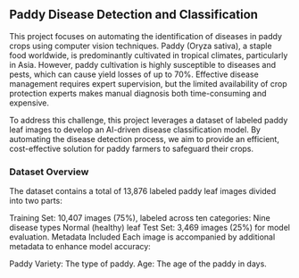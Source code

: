 ##  Paddy Disease Detection and Classification

This project focuses on automating the identification of diseases in paddy crops using computer vision techniques. Paddy (Oryza sativa), a staple food worldwide, is predominantly cultivated in tropical climates, particularly in Asia. However, paddy cultivation is highly susceptible to diseases and pests, which can cause yield losses of up to 70%. Effective disease management requires expert supervision, but the limited availability of crop protection experts makes manual diagnosis both time-consuming and expensive.

To address this challenge, this project leverages a dataset of labeled paddy leaf images to develop an AI-driven disease classification model. By automating the disease detection process, we aim to provide an efficient, cost-effective solution for paddy farmers to safeguard their crops.

### Dataset Overview
The dataset contains a total of 13,876 labeled paddy leaf images divided into two parts:

Training Set: 10,407 images (75%), labeled across ten categories:
Nine disease types
Normal (healthy) leaf
Test Set: 3,469 images (25%) for model evaluation.
Metadata Included
Each image is accompanied by additional metadata to enhance model accuracy:

Paddy Variety: The type of paddy.
Age: The age of the paddy in days.
